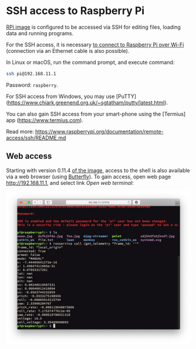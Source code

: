 SSH access to Raspberry Pi
===

[RPi image](microsd_images.md) is configured to be accessed via SSH for editing files, loading data and running programs.

For the SSH access, it is necessary [to connect to Raspberry Pi over Wi-Fi](Wi-Fi.md) (connection via an Ethernet cable is also possible).

In Linux or macOS, run the command prompt, and execute command:

```bash
ssh pi@192.168.11.1
```

Password: `raspberry`.

For SSH access from Windows, you may use [PuTTY] (https://www.chiark.greenend.org.uk/~sgtatham/putty/latest.html).

You can also gain SSH access from your smart-phone using the [Termius] app (https://www.termius.com).

Read more: https://www.raspberrypi.org/documentation/remote-access/ssh/README.md

Web access
----------

Starting with version 0.11.4 [of the image](microsd_images.md), access to the shell is also available via a web browser (using [Butterfly](https://github.com/paradoxxxzero/butterfly)). To gain access, open web page http://192.168.11.1, and select link *Open web terminal*:

<img src="../assets/butterfly.png">